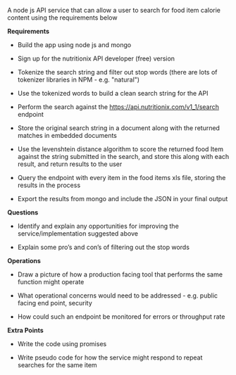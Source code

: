 
A node js API service that can allow a user to search for food item calorie content using the requirements below

**Requirements**

* Build the app using node js and mongo

* Sign up for the nutritionix API developer (free) version

* Tokenize the search string and filter out stop words (there are lots of tokenizer libraries in NPM - e.g. "natural") 

* Use the tokenized words to build a clean search string for the API

* Perform the search against the https://api.nutritionix.com/v1_1/search endpoint

* Store the original search string in a document along with the returned matches in embedded documents

* Use the levenshtein distance algorithm to score the returned food Item against the string submitted in the search, and store this along with each result, and return results to the user

* Query the endpoint with every item in the food items xls file, storing the results in the process 

* Export the results from mongo and include the JSON in your final output

**Questions**

* Identify and explain any opportunities for improving the service/implementation suggested above

* Explain some pro’s and con’s of filtering out the stop words

**Operations**

* Draw a picture of how a production facing tool that performs the same function might operate

* What operational concerns would need to be addressed - e.g. public facing end point, security

* How could such an endpoint be monitored for errors or throughput rate

**Extra Points**

* Write the code using promises

* Write pseudo code for how the service might respond to repeat searches for the same item

